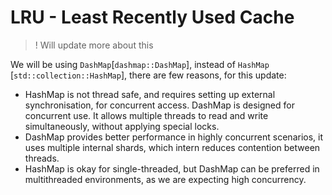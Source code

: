 # LRU - Least Recently Used Cache

> ! Will update more about this 

[//]: # (> TODO! Add details about LRU implementation...)

We will be using `DashMap`[`dashmap::DashMap`], instead of `HashMap` [`std::collection::HashMap`], there are few reasons,
for this update:
- HashMap is not thread safe, and requires setting up external synchronisation, for concurrent access. DashMap is
designed for concurrent use. It allows multiple threads to read and write simultaneously, without applying special locks.
- DashMap provides better performance in highly concurrent scenarios, it uses multiple internal shards, which intern
reduces contention between threads.
- HashMap is okay for single-threaded, but DashMap can be preferred in multithreaded environments, as we are expecting 
high concurrency.
